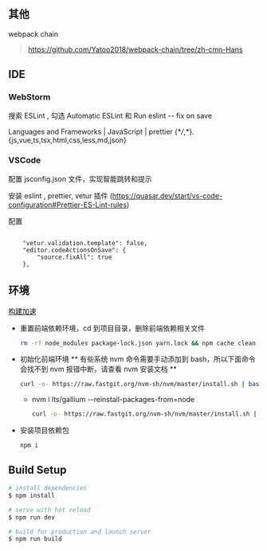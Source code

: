 ## 其他

webpack chain

> https://github.com/Yatoo2018/webpack-chain/tree/zh-cmn-Hans

## IDE

### WebStorm

搜索 ESLint , 勾选 Automatic ESLint 和 Run eslint -- fix on save

Languages and Frameworks | JavaScript | prettier {\*_/_,\*}.{js,vue,ts,tsx,html,css,less,md,json}

### VSCode

配置 jsconfig.json 文件，实现智能跳转和提示

安装 eslint , prettier, vetur 插件 (https://quasar.dev/start/vs-code-configuration#Prettier-ES-Lint-rules)

配置

```

    "vetur.validation.template": false,
    "editor.codeActionsOnSave": {
        "source.fixAll": true
    },

```

## 环境

[构建加速](https://help.aliyun.com/document_detail/202442.html)

- 重置前端依赖环境，cd 到项目目录，删除前端依赖相关文件

  ```bash
  rm -rf node_modules package-lock.json yarn.lock && npm cache clean --force
  ```

- 初始化前端环境 ** 有些系统 nvm 命令需要手动添加到 bash，所以下面命令会找不到 nvm 报错中断，请查看 nvm 安装文档 **
  ```bash
  curl -o- https://raw.fastgit.org/nvm-sh/nvm/master/install.sh | bash && export NVM_NODEJS_ORG_MIRROR="https://npmmirror.com/mirrors/node/" && nvm i lts/gallium && nvm use lts/gallium  && npm config list && npm install -g yarn npm pm2 @vue/cli @quasar/cli
  ```
  - nvm i lts/gallium --reinstall-packages-from=node
    ```bash
    curl -o- https://raw.fastgit.org/nvm-sh/nvm/master/install.sh | bash && export NVM_NODEJS_ORG_MIRROR="https://npmmirror.com/mirrors/node/" && nvm i lts/gallium --reinstall-packages-from=node && nvm use lts/gallium  && npm config list && npm install -g yarn npm pm2 @vue/cli @quasar/cli
    ```
- 安装项目依赖包

  `npm i`

## Build Setup

```bash
# install dependencies
$ npm install

# serve with hot reload
$ npm run dev

# build for production and launch server
$ npm run build

```
